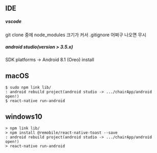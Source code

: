 ## IDE
##### vscode
git clone 중에 node_modules 크기가 커서 .gitignore 어쩌구 나오면 무시
##### android studio(version > 3.5.x)
SDK platforms -> Android 8.1 (Oreo) install 

## macOS

```
$ sudo npm link lib/
: android rebuild project(android studio -> .../chairApp/android open!)
$ react-native run-android
```

## windows10

```
> npm link lib/
> npm install @remobile/react-native-toast --save
: android rebuild project(android studio -> .../chairApp/android open!)
> react-native run-android
```
